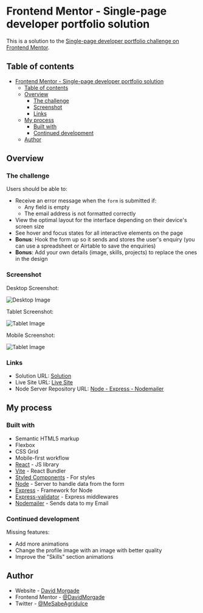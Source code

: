 # Frontend Mentor - Single-page developer portfolio solution

This is a solution to the [Single-page developer portfolio challenge on Frontend Mentor](https://www.frontendmentor.io/challenges/singlepage-developer-portfolio-bBVj2ZPi-x).

## Table of contents

- [Frontend Mentor - Single-page developer portfolio solution](#frontend-mentor---single-page-developer-portfolio-solution)
  - [Table of contents](#table-of-contents)
  - [Overview](#overview)
    - [The challenge](#the-challenge)
    - [Screenshot](#screenshot)
    - [Links](#links)
  - [My process](#my-process)
    - [Built with](#built-with)
    - [Continued development](#continued-development)
  - [Author](#author)

## Overview

### The challenge

Users should be able to:

- Receive an error message when the `form` is submitted if:
  - Any field is empty
  - The email address is not formatted correctly
- View the optimal layout for the interface depending on their device's screen size
- See hover and focus states for all interactive elements on the page
- **Bonus**: Hook the form up so it sends and stores the user's enquiry (you can use a spreadsheet or Airtable to save the enquiries)
- **Bonus**: Add your own details (image, skills, projects) to replace the ones in the design

### Screenshot

Desktop Screenshot:

![Desktop Image](./Desktop.png)

Tablet Screenshot:

![Tablet Image](./Tablet.png)

Mobile Screenshot:

![Tablet Image](./Mobile.png)

### Links

- Solution URL: [Solution](https://your-solution-url.com)
- Live Site URL: [Live Site](https://www.developermorgade.es/)
- Node Server Repository URL: [Node - Express - Nodemailer](https://github.com/DavidMorgade/Nodemailer-Server)

## My process

### Built with

- Semantic HTML5 markup
- Flexbox
- CSS Grid
- Mobile-first workflow
- [React](https://reactjs.org/) - JS library
- [Vite](https://vitejs.dev/) - React Bundler
- [Styled Components](https://styled-components.com/) - For styles
- [Node](https://nodejs.org/es/) - Server to handle data from the form
- [Express](https://expressjs.com/es/) - Framework for Node
- [Express-validator](https://express-validator.github.io/docs/) - Express middlewares
- [Nodemailer](https://nodemailer.com/about/) - Sends data to my Email

### Continued development

Missing features:

- Add more animations
- Change the profile image with an image with better quality
- Improve the "Skills" section animations

## Author

- Website - [David Morgade](https://www.developermorgade.es/)
- Frontend Mentor - [@DavidMorgade](https://www.frontendmentor.io/profile/DavidMorgade)
- Twitter - [@MeSabeAgridulce](https://www.twitter.com/MeSabeAgridulce)
